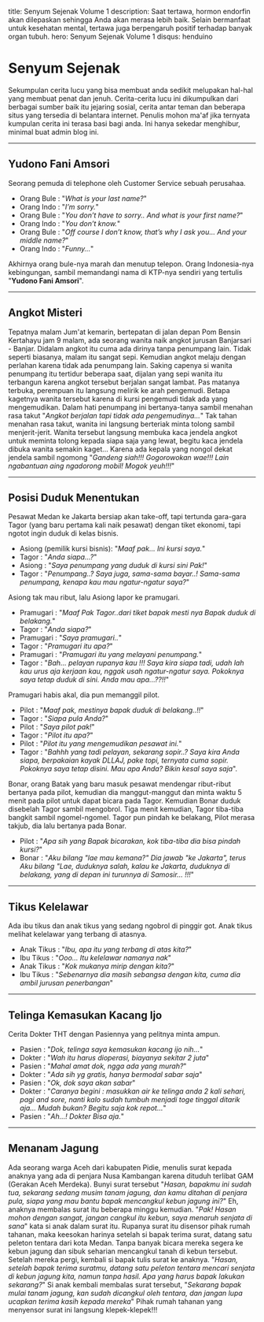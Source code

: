 title: Senyum Sejenak Volume 1
description: Saat tertawa, hormon endorfin akan dilepaskan sehingga Anda akan merasa lebih baik. Selain bermanfaat untuk kesehatan mental, tertawa juga berpengaruh positif terhadap banyak organ tubuh.
hero: Senyum Sejenak Volume 1
disqus: henduino

# Senyum Sejenak

Sekumpulan cerita lucu yang bisa membuat anda sedikit melupakan hal-hal yang membuat penat dan jenuh. Cerita-cerita lucu ini dikumpulkan dari berbagai sumber baik itu jejaring sosial, cerita antar teman dan beberapa situs yang tersedia di belantara internet. Penulis mohon ma'af jika ternyata kumpulan cerita ini terasa basi bagi anda. Ini hanya sekedar menghibur, minimal buat admin blog ini.

***

## Yudono Fani Amsori
Seorang pemuda di telephone oleh Customer Service sebuah perusahaa.

* Orang Bule : "*What is your last name?*"
* Orang Indo : "*I’m sorry.*"
* Orang Bule : "*You don’t have to sorry.. And what is your first name?*"
* Orang Indo : "*You don’t know.*"
* Orang Bule : "*Off course I don’t know, that’s why I ask you… And your middle name?*"
* Orang Indo : "*Funny…*"

Akhirnya orang bule-nya marah dan menutup telepon. Orang Indonesia-nya kebingungan, sambil memandangi nama di KTP-nya sendiri yang tertulis "**Yudono Fani Amsori**".

***

## Angkot Misteri

Tepatnya malam Jum'at kemarin, bertepatan di jalan depan Pom Bensin Kertahayu jam 9 malam, ada seorang wanita naik angkot jurusan Banjarsari - Banjar. Didalam angkot itu cuma ada dirinya tanpa penumpang lain. Tidak seperti biasanya, malam itu sangat sepi. Kemudian angkot melaju dengan perlahan karena tidak ada penumpang lain. Saking capenya si wanita penumpang itu tertidur beberapa saat, dijalan yang sepi wanita itu terbangun karena angkot tersebut berjalan sangat lambat. Pas matanya terbuka, perempuan itu langsung melirik ke arah pengemudi. Betapa kagetnya wanita tersebut karena di kursi pengemudi tidak ada yang mengemudikan. Dalam hati penumpang ini bertanya-tanya sambil menahan rasa takut "*Angkot berjalan tapi tidak ada pengemudinya...*" Tak tahan menahan rasa takut, wanita ini langsung berteriak minta tolong sambil menjerit-jerit. Wanita tersebut langsung membuka kaca jendela angkot untuk meminta tolong kepada siapa saja yang lewat, begitu kaca jendela dibuka wanita semakin kaget... Karena ada kepala yang nongol dekat jendela sambil ngomong "*Gandeng siah!!! Gogorowokan wae!!! Lain ngabantuan aing ngadorong mobil! Mogok yeuh!!!*"

***

## Posisi Duduk Menentukan

Pesawat Medan ke Jakarta bersiap akan take-off, tapi tertunda gara-gara Tagor (yang baru pertama kali naik pesawat) dengan tiket ekonomi, tapi ngotot ingin duduk di kelas bisnis.

* Asiong (pemilik kursi bisnis): "*Maaf pak... Ini kursi saya.*"
* Tagor : "*Anda siapa...?*"
* Asiong : "*Saya penumpang yang duduk di kursi sini Pak!*"
* Tagor : "*Penumpang..? Saya juga, sama-sama bayar..! Sama-sama penumpang, kenapa kau mau ngatur-ngatur saya?*"

Asiong tak mau ribut, lalu Asiong lapor ke pramugari.

* Pramugari : "*Maaf Pak Tagor..dari tiket bapak mesti nya Bapak duduk di belakang.*"
* Tagor : "*Anda siapa?*"
* Pramugari : "*Saya pramugari..*"
* Tagor : "*Pramugari itu apa?*"
* Pramugari : "*Pramugari itu yang melayani penumpang.*"
* Tagor : "*Bah... pelayan rupanya kau !!! Saya kira siapa tadi, udah lah kau urus aja kerjaan kau, nggak usah ngatur-ngatur saya. Pokoknya saya tetap duduk di sini. Anda mau apa...??!!*"

Pramugari habis akal, dia pun memanggil pilot.

* Pilot : "*Maaf pak, mestinya bapak duduk di belakang..!!*"
* Tagor : "*Siapa pula Anda?*"
* Pilot : "*Saya pilot pak!*"
* Tagor : "*Pilot itu apa?*"
* Pilot : "*Pilot itu yang mengemudikan pesawat ini.*"
* Tagor : "*Bahhh yang tadi pelayan, sekarang sopir..? Saya kira Anda siapa, berpakaian kayak DLLAJ, pake topi, ternyata cuma sopir. Pokoknya saya tetap disini. Mau apa Anda? Bikin kesal saya saja*".

Bonar, orang Batak yang baru masuk pesawat mendengar ribut-ribut bertanya pada pilot, kemudian dia manggut-manggut dan minta waktu 5 menit pada pilot untuk dapat bicara pada Tagor. Kemudian Bonar duduk disebelah Tagor sambil mengobrol. Tiga menit kemudian, Tagor tiba-tiba bangkit sambil ngomel-ngomel. Tagor pun pindah ke belakang, Pilot merasa takjub, dia lalu bertanya pada Bonar.

* Pilot : "*Apa sih yang Bapak bicarakan, kok tiba-tiba dia bisa pindah kursi?*"
* Bonar : "*Aku bilang "lae mau kemana?" Dia jawab "ke Jakarta", terus Aku bilang "Lae, duduknya salah, kalau ke Jakarta, duduknya di belakang, yang di depan ini turunnya di Samosir... !!!*"

***

## Tikus Kelelawar

Ada ibu tikus dan anak tikus yang sedang ngobrol di pinggir got. Anak tikus melihat kelelawar yang terbang di atasnya.

* Anak Tikus : "*Ibu, apa itu yang terbang di atas kita?*"
* Ibu Tikus : "*Ooo… Itu kelelawar namanya nak*"
* Anak Tikus : "*Kok mukanya mirip dengan kita?*"
* Ibu Tikus : "*Sebenarnya dia masih sebangsa dengan kita, cuma dia ambil jurusan penerbangan*"

***

## Telinga Kemasukan Kacang Ijo

Cerita Dokter THT dengan Pasiennya yang pelitnya minta ampun.

* Pasien : "*Dok, telinga saya kemasukan kacang ijo nih...*"
* Dokter : "*Wah itu harus dioperasi, biayanya sekitar 2 juta*"
* Pasien : "*Mahal amat dok, ngga ada yang murah?*"
* Dokter : "*Ada sih yg gratis, hanya bermodal sabar saja*"
* Pasien : "*Ok, dok saya akan sabar*"
* Dokter : "*Caranya begini : masukkan air ke telinga anda 2 kali sehari, pagi and sore, nanti kalo sudah tumbuh menjadi toge tinggal ditarik aja... Mudah bukan? Begitu saja kok repot...*"
* Pasien : "*Ah...! Dokter Bisa aja.*"

***

## Menanam Jagung

Ada seorang warga Aceh dari kabupaten Pidie, menulis surat kepada anaknya yang ada di penjara Nusa Kambangan karena dituduh terlibat GAM (Gerakan Aceh Merdeka). 
Bunyi surat tersebut "*Hasan, bapakmu ini sudah tua, sekarang sedang musim tanam jagung, dan kamu ditahan di penjara pula, siapa yang mau bantu bapak mencangkul kebun jagung ini?*"
Eh, anaknya membalas surat itu beberapa minggu kemudian. "*Pak! Hasan mohon dengan sangat, jangan cangkul itu kebun, saya menaruh senjata di sana*" kata si anak dalam surat itu. 
Rupanya surat itu disensor pihak rumah tahanan, maka keesokan harinya setelah si bapak terima surat, datang satu peleton tentara dari kota Medan. Tanpa banyak bicara mereka segera ke kebun jagung dan sibuk seharian mencangkul tanah di kebun tersebut. Setelah mereka pergi, kembali si bapak tulis surat ke anaknya. 
"*Hasan, setelah bapak terima suratmu, datang satu peleton tentara mencari senjata di kebun jagung kita, namun tanpa hasil. Apa yang harus bapak lakukan sekarang?*" 
Si anak kembali membalas surat tersebut, "*Sekarang bapak mulai tanam jagung, kan sudah dicangkul oleh tentara, dan jangan lupa ucapkan terima kasih kepada mereka*" Pihak rumah tahanan yang menyensor surat ini langsung klepek-klepek!!!